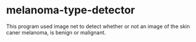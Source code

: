 # melanoma-type-detector
This program used image net to detect whether or not an image of the skin caner melanoma, is benign or malignant. 

